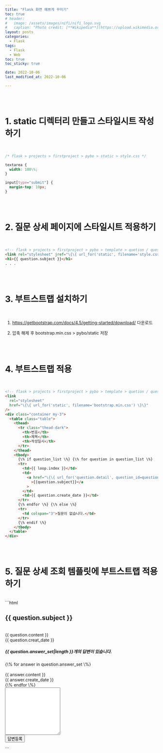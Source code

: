 ```yaml
---
title: "Flask 화면 예쁘게 꾸미기"
toc: true
# header:
#   image: /assets/images/nifi/nifi_logo.svg
#   caption: "Photo credit: [**Wikipedia**](https://upload.wikimedia.org/wikipedia/commons/f/ff/Apache-nifi-logo.svg)"
layout: posts
categories:
  - Flask
tags:
  - Flask
  - Web
toc: true
toc_sticky: true

date: 2022-10-06
last_modified_at: 2022-10-06

---
```


<br><br>

# 1. static 디렉터리 만들고 스타일시트 작성하기

<br>

```css
/* flask > projects > firstproject > pybo > static > style.css */

textarea {
  width: 100\%;
}

input[type="submit"] {
  margin-top: 10px;
}
```

<br><br>

# 2. 질문 상세 페이지에 스타일시트 적용하기

<br>

```html
<!-- flask > projects > firstproject > pybo > template > quetion / question_detail.html -->
<link rel="stylesheet" jref="\{\{ url_for('static', filename='style.css') \}\}" />
<h1>{{ question.subject }}</h1>
. . .
```

<br><br>

# 3. 부트스트랩 설치하기

<br>

1. <a href='https://getbootstrap.com/docs/4.5/getting-started/download/'>https://getbootstrap.com/docs/4.5/getting-started/download/</a> 다운로드

2. 압축 해제 후 bootstrap.min.css > pybo/static 저장

<br><br>

# 4. 부트스트랩 적용

<br>

```html
<!-- flask > projects > firstproject > pybo > template > quetion / question_detail.html -->
<link
  rel="stylesheet"
  href="\{\{ url_for('static', filename='bootstrap.min.css') \}\}"
/>
<div class="container my-3">
  <table class="table">
    <thead>
      <tr class="thead-dark">
        <th>번호</th>
        <th>제목</th>
        <th>작성일시</th>
      </tr>
    </thead>
    <tbody>
      {\% if question_list \%} {\% for question in question_list \%}
      <tr>
        <td>{{ loop.index }}</td>
        <td>
          <a href="\{\{ url_for('question.detail', question_id=question.id)\}\}"
            >{{question.subject}}</a
          >
        </td>
        <td>{{ question.create_date }}</td>
      </tr>
      {\% endfor \%} {\% else \%}
      <tr>
        <td colspan="3">질문이 없습니다.</td>
      </tr>
      {\% endif \%}
    </tbody>
  </table>
</div>
```

<br><br>

# 5. 질문 상세 조회 템플릿에 부트스트랩 적용하기

<br>
<!-- flask > projects > firstproject > pybo > template > quetion / question_detail.html -->
```html

<link
  rel="stylesheet"
  href="\{\{ url_for('static', filename='bootstrap.min.css') \}\}"
/>
<div class="container my-3">
  <h2 class="border-bottom py-2">{{ question.subject }}</h2>
  <div class="card my-3">
    <div class="card-body">
      <div class="card-text" style="white-space: pre-line">
        {{ question.content }}
      </div>
      <div class="d-flex justify-content-end">
        <div class="badge badge-light p-2">{{ question.creat_date }}</div>
      </div>
    </div>
  </div>
  <h5 class="border-bottom my-3 py-2">
    {{ question.answer_set|length }}개의 답변이 있습니다.
  </h5>
  {\% for answer in question.answer_set \%}
  <div class="card my-3">
    <div class="card-body">
      <div class="card-text" style="white-space: pre-line">
        {{ answer.content }}
      </div>
      <div class="d-flex justify-content-end">
        <div class="badge badge-light p-2">{{ answer.create_date }}</div>
      </div>
    </div>
  </div>
  {\% endfor \%}
  <form
    action="\{\{ url_for('answer.create', question_id=question.id) \}\}"
    method="post"
    class="my-3"
  >
    <div class="form-group">
      <textarea
        name="content"
        id="content"
        class="form-control"
        rows="10"
      ></textarea>
    </div>
    <input type="submit" value="답변등록" class="btn btn-primary" />
  </form>
</div>
```

<br><br>
